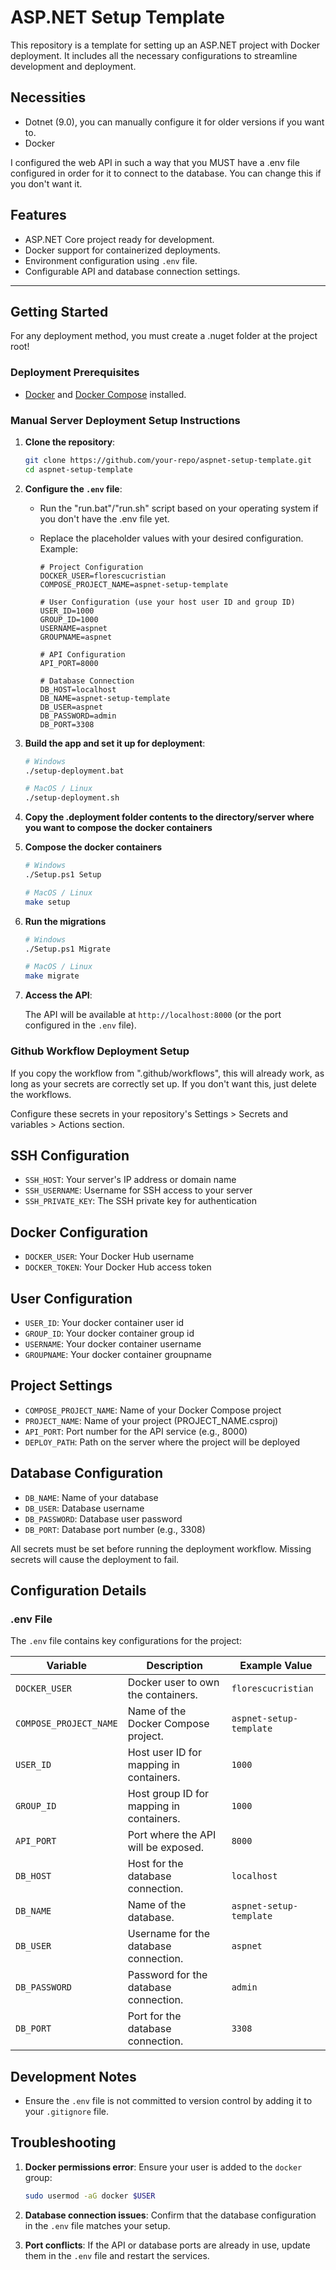 # ASP.NET Setup Template

This repository is a template for setting up an ASP.NET project with Docker deployment. It includes all the necessary configurations to streamline development and deployment.

## Necessities

- Dotnet (9.0), you can manually configure it for older versions if you want to.
- Docker

I configured the web API in such a way that you MUST have a .env file configured in order for it to connect to the database. You can change this if you don't want it.

## Features

- ASP.NET Core project ready for development.
- Docker support for containerized deployments.
- Environment configuration using `.env` file.
- Configurable API and database connection settings.

---

## Getting Started

For any deployment method, you must create a .nuget folder at the project root!

### Deployment Prerequisites

- [Docker](https://www.docker.com/) and [Docker Compose](https://docs.docker.com/compose/install/) installed.

### Manual Server Deployment Setup Instructions

1. **Clone the repository**:

   ```bash
   git clone https://github.com/your-repo/aspnet-setup-template.git
   cd aspnet-setup-template
   ```

2. **Configure the `.env` file**:

   - Run the "run.bat"/"run.sh" script based on your operating system if you don't have the .env file yet.
   - Replace the placeholder values with your desired configuration. Example:

     ```env
     # Project Configuration
     DOCKER_USER=florescucristian
     COMPOSE_PROJECT_NAME=aspnet-setup-template

     # User Configuration (use your host user ID and group ID)
     USER_ID=1000
     GROUP_ID=1000
     USERNAME=aspnet
     GROUPNAME=aspnet

     # API Configuration
     API_PORT=8000

     # Database Connection
     DB_HOST=localhost
     DB_NAME=aspnet-setup-template
     DB_USER=aspnet
     DB_PASSWORD=admin
     DB_PORT=3308
     ```

3. **Build the app and set it up for deployment**:

   ```bash
   # Windows
   ./setup-deployment.bat
   
   # MacOS / Linux
   ./setup-deployment.sh
   ```

4. **Copy the .deployment folder contents to the directory/server where you want to compose the docker containers**
5. **Compose the docker containers**

    ```bash
    # Windows
    ./Setup.ps1 Setup

    # MacOS / Linux
    make setup
    ```

6. **Run the migrations**

    ```bash
    # Windows
    ./Setup.ps1 Migrate

    # MacOS / Linux
    make migrate
    ```

7. **Access the API**:

   The API will be available at `http://localhost:8000` (or the port configured in the `.env` file).

### Github Workflow Deployment Setup

If you copy the workflow from ".github/workflows", this will already work, as long as your secrets are correctly set up. If you don't want this, just delete the workflows.

Configure these secrets in your repository's Settings > Secrets and variables > Actions section.

## SSH Configuration
- `SSH_HOST`: Your server's IP address or domain name
- `SSH_USERNAME`: Username for SSH access to your server
- `SSH_PRIVATE_KEY`: The SSH private key for authentication

## Docker Configuration
- `DOCKER_USER`: Your Docker Hub username
- `DOCKER_TOKEN`: Your Docker Hub access token

## User Configuration
- `USER_ID`: Your docker container user id
- `GROUP_ID`: Your docker container group id
- `USERNAME`: Your docker container username
- `GROUPNAME`: Your docker container groupname

## Project Settings
- `COMPOSE_PROJECT_NAME`: Name of your Docker Compose project
- `PROJECT_NAME`: Name of your project (PROJECT_NAME.csproj)
- `API_PORT`: Port number for the API service (e.g., 8000)
- `DEPLOY_PATH`: Path on the server where the project will be deployed

## Database Configuration
- `DB_NAME`: Name of your database
- `DB_USER`: Database username
- `DB_PASSWORD`: Database user password
- `DB_PORT`: Database port number (e.g., 3308)

All secrets must be set before running the deployment workflow. Missing secrets will cause the deployment to fail.

## Configuration Details

### .env File

The `.env` file contains key configurations for the project:

| Variable                | Description                                                   | Example Value          |
|-------------------------|---------------------------------------------------------------|------------------------|
| `DOCKER_USER`           | Docker user to own the containers.                            | `florescucristian`     |
| `COMPOSE_PROJECT_NAME`  | Name of the Docker Compose project.                           | `aspnet-setup-template`|
| `USER_ID`               | Host user ID for mapping in containers.                       | `1000`                |
| `GROUP_ID`              | Host group ID for mapping in containers.                      | `1000`                |
| `API_PORT`              | Port where the API will be exposed.                           | `8000`                |
| `DB_HOST`               | Host for the database connection.                             | `localhost`           |
| `DB_NAME`               | Name of the database.                                         | `aspnet-setup-template`|
| `DB_USER`               | Username for the database connection.                         | `aspnet`              |
| `DB_PASSWORD`           | Password for the database connection.                         | `admin`               |
| `DB_PORT`               | Port for the database connection.                             | `3308`                |

## Development Notes

- Ensure the `.env` file is not committed to version control by adding it to your `.gitignore` file.

## Troubleshooting

1. **Docker permissions error**:
   Ensure your user is added to the `docker` group:

   ```bash
   sudo usermod -aG docker $USER
   ```

2. **Database connection issues**:
   Confirm that the database configuration in the `.env` file matches your setup.

3. **Port conflicts**:
   If the API or database ports are already in use, update them in the `.env` file and restart the services.